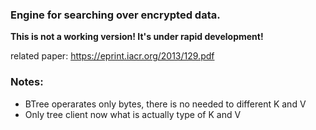 ### Engine for searching over encrypted data.

**This is not a working version! It's under rapid development!**

related paper: https://eprint.iacr.org/2013/129.pdf


### Notes: 

- BTree operarates only bytes, there is no needed to different K and V
- Only tree client now what is actually type of K and V
